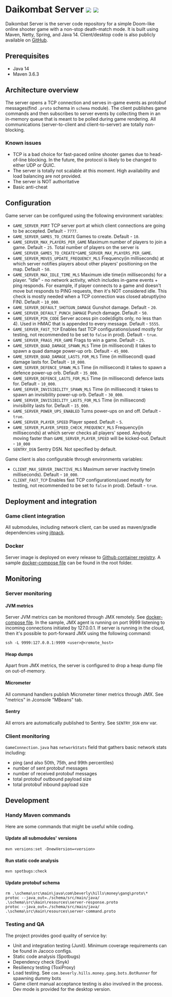 
# Daikombat Server [![](https://jitpack.io/v/beverly-hills-money-gangster/Daikombat-server.svg)](https://jitpack.io/#beverly-hills-money-gangster/Daikombat-server) [![](https://snyk.io/test/github/beverly-hills-money-gangster/Daikombat-server/badge.svg)](https://snyk.io/test/github/beverly-hills-money-gangster/Daikombat-server)

Daikombat Server is the server code repository for a simple Doom-like online shooter game with a non-stop death-match mode. It is built using Maven, Netty, Spring, and Java 14.
Client/desktop code is also publicly available on [GitHub](https://github.com/beverly-hills-money-gangster/DaikombatDesktop).
 
## Prerequisites

- Java 14
- Maven 3.6.3


## Architecture overview

The server opens a TCP connection and serves in-game events as protobuf messages(find `.proto` schema in `schema` module). 
The client publishes game commands and then subscribes to server events by collecting them in an in-memory queue that is meant to be polled during game rendering. 
All communications (server-to-client and client-to-server) are totally non-blocking.

### Known issues

- TCP is a bad choice for fast-paced online shooter games due to head-of-line blocking. In the future, the protocol is likely to be changed to either UDP or QUIC.
- The server is totally not scalable at this moment. High availability and load balancing are not provided.
- The server is NOT authoritative
- Basic anti-cheat

## Configuration

Game server can be configured using the following environment variables:

- `GAME_SERVER_PORT`  TCP server port at which client connections are going to be accepted. Default - `7777`.
- `GAME_SERVER_GAMES_TO_CREATE` Games to create. Default - `10`.
- `GAME_SERVER_MAX_PLAYERS_PER_GAME` Maximum number of players to join a game. Default - `25`. Total number of players on the server is `GAME_SERVER_GAMES_TO_CREATE*GAME_SERVER_MAX_PLAYERS_PER_GAME`.
- `GAME_SERVER_MOVES_UPDATE_FREQUENCY_MLS` Frequency(in milliseconds) at which server notifies players about other players' positioning on the map. Default - `50`.
- `GAME_SERVER_MAX_IDLE_TIME_MLS` Maximum idle time(in milliseconds) for a player. "Idle" - no network activity, which includes in-game events + ping responds. For example, if player connects to a game and doesn't move but responds to PING requests, then it's NOT considered idle. This check is mostly needed when a TCP connection was closed abruptly(no FIN). Default - `10_000`.
- `GAME_SERVER_DEFAULT_SHOTGUN_DAMAGE` Gunshot damage. Default - `20`.
- `GAME_SERVER_DEFAULT_PUNCH_DAMAGE` Punch damage. Default - `50`.
- `GAME_SERVER_PIN_CODE` Server access pin code(digits only, no less than 4). Used in HMAC that is appended to every message. Default - `5555`.
- `GAME_SERVER_FAST_TCP` Enables fast TCP configurations(used mostly for testing, not recommended to be set to `false` in prod). Default - `true`.
- `GAME_SERVER_FRAGS_PER_GAME` Frags to win a game. Default - `25`.
- `GAME_SERVER_QUAD_DAMAGE_SPAWN_MLS` Time (in millisecond) it takes to spawn a quad damage power-up orb. Default - `45_000`.
- `GAME_SERVER_QUAD_DAMAGE_LASTS_FOR_MLS` Time (in millisecond) quad damage lasts for. Default - `10_000`.
- `GAME_SERVER_DEFENCE_SPAWN_MLS` Time (in millisecond) it takes to spawn a defence power-up orb. Default - `35_000`.
- `GAME_SERVER_DEFENCE_LASTS_FOR_MLS` Time (in millisecond) defence lasts for. Default - `10_000`.
- `GAME_SERVER_INVISIBILITY_SPAWN_MLS` Time (in millisecond) it takes to spawn an invisibility power-up orb. Default - `30_000`.
- `GAME_SERVER_INVISIBILITY_LASTS_FOR_MLS` Time (in millisecond) invisibility lasts for. Default - `15_000`.
- `GAME_SERVER_POWER_UPS_ENABLED` Turns power-ups on and off. Default - `true`.
- `GAME_SERVER_PLAYER_SPEED` Player speed. Default - `5`.
- `GAME_SERVER_PLAYER_SPEED_CHECK_FREQUENCY_MLS` Frequency(in milliseconds) at which server checks all players' speed. Anybody moving faster than `GAME_SERVER_PLAYER_SPEED` will be kicked-out. Default - `10_000`
- `SENTRY_DSN` Sentry DSN. Not specified by default.

Game client is also configurable through environments variables:

- `CLIENT_MAX_SERVER_INACTIVE_MLS` Maximum server inactivity time(in milliseconds). Default - `10_000`.
- `CLIENT_FAST_TCP` Enables fast TCP configurations(used mostly for testing, not recommended to be set to `false` in prod). Default - `true`.


## Deployment and integration

### Game client integration
All submodules, including network client, can be used as maven/gradle dependencies using [jitpack](https://jitpack.io/#beverly-hills-money-gangster/Daikombat-server).

### Docker

Server image is deployed on every release to [Github container registry](https://ghcr.io/beverly-hills-money-gangster/daikombat_server).
A sample [docker-compose file](/docker-compose.yaml) can be found in the root folder.

## Monitoring

### Server monitoring

#### JVM metrics

Server JVM metrics can be monitored through JMX remotely. See [docker-compose file](/docker-compose.yaml). 
In the sample, JMX agent is running on port 9999 listening to incoming connections initiated by 127.0.0.1. 
If server is running in the cloud, then it's possible to port-forward JMX using the following command:

```
ssh -L 9999:127.0.0.1:9999 <user>@<remote_host>
```

#### Heap dumps

Apart from JMX metrics, the server is configured to drop a heap dump file on out-of-memory.


#### Micrometer

All command handlers publish Micrometer timer metrics through JMX. See "metrics" in Jconsole "MBeans" tab.

#### Sentry

All errors are automatically published to Sentry. See `SENTRY_DSN` env var.

### Client monitoring

`GameConnection.java` has `networkStats` field that gathers basic network stats including:
- ping (and also 50th, 75th, and 99th percentiles)
- number of sent protobuf messages
- number of received protobuf messages
- total protobuf outbound payload size
- total protobuf inbound payload size

## Development

### Handy Maven commands

Here are some commands that might be useful while coding.

#### Update all submodules' versions
```
mvn versions:set -DnewVersion=<version>
```

#### Run static code analysis
```
mvn spotbugs:check 
```

#### Update protobuf schema

```
rm .\schema\src\main\java\com\beverly\hills\money\gang\proto\* 
protoc --java_out=./schema/src/main/java/ .\schema\src\main\resources\server-response.proto
protoc --java_out=./schema/src/main/java/ .\schema\src\main\resources\server-command.proto
```


### Testing and QA

The project provides good quality of service by:
- Unit and integration testing (Junit). Minimum coverage requirements can be found in Jacoco configs.
- Static code analysis (Spotbugs)
- Dependency check (Snyk)
- Resiliency testing (ToxiProxy)
- Load testing. See `com.beverly.hills.money.gang.bots.BotRunner` for spawning dummy bots
- Game client manual acceptance testing is also involved in the process. Dev mode is provided for the desktop version.